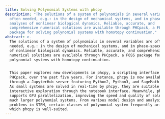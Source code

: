 ```yaml
---
title: Solving Polynomial Systems with phcpy
description: "The solutions of a system of polynomials in several variables are
  often needed, e.g.: in the design of mechanical systems, and in phase-space
  analyses of nonlinear biological dynamics. Reliable, accurate, and
  comprehensive numerical solutions are available through PHCpack, a FOSS
  package for solving polynomial systems with homotopy continuation."
abstract: >-
  The solutions of a system of polynomials in several variables are often
  needed, e.g.: in the design of mechanical systems, and in phase-space analyses
  of nonlinear biological dynamics. Reliable, accurate, and comprehensive
  numerical solutions are available through PHCpack, a FOSS package for solving
  polynomial systems with homotopy continuation.


  This paper explores new developments in phcpy, a scripting interface for
  PHCpack, over the past five years. For instance, phcpy is now available online
  through a JupyterHub server featuring Python2, Python3, and SageMath kernels.
  As small systems are solved in real-time by phcpy, they are suitable for
  interactive exploration through the notebook interface. Meanwhile, phcpy
  supports GPU parallelization, improving the speed and quality of solutions to
  much larger polynomial systems. From various model design and analysis
  problems in STEM, certain classes of polynomial system frequently arise, to
  which phcpy is well-suited.
---
```


